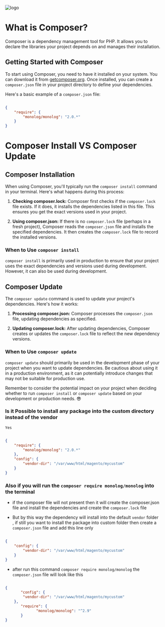 
![logo](https://docsify.js.org/_media/icon.svg ':size=50x100')
# What is Composer?

Composer is a dependency management tool for PHP. It allows you to declare the libraries your project depends on and manages their installation.


## Getting Started with Composer

To start using Composer, you need to have it installed on your system. You can download it from [getcomposer.org](https://getcomposer.org/). Once installed, you can create a `composer.json` file in your project directory to define your dependencies.

Here's a basic example of a `composer.json` file:

```json

{
    "require": {
        "monolog/monolog": "2.0.*"
    }
}

```


# Composer Install VS Composer Update

## Composer Installation

When using Composer, you'll typically run the `composer install` command in your terminal. Here's what happens during this process:

1. **Checking composer.lock:** Composer first checks if the `composer.lock` file exists. If it does, it installs the dependencies listed in this file. This ensures you get the exact versions used in your project.

2. **Using composer.json:** If there is no `composer.lock` file (perhaps in a fresh project), Composer reads the `composer.json` file and installs the specified dependencies. It then creates the `composer.lock` file to record the installed versions.

### When to Use `composer install`

`composer install` is primarily used in production to ensure that your project uses the exact dependencies and versions used during development. However, it can also be used during development.

## Composer Update

The `composer update` command is used to update your project's dependencies. Here's how it works:

1. **Processing composer.json:** Composer processes the `composer.json` file, updating dependencies as specified.

2. **Updating composer.lock:** After updating dependencies, Composer creates or updates the `composer.lock` file to reflect the new dependency versions.

### When to Use `composer update`

`composer update` should primarily be used in the development phase of your project when you want to update dependencies. Be cautious about using it in a production environment, as it can potentially introduce changes that may not be suitable for production use.

Remember to consider the potential impact on your project when deciding whether to run `composer install` or `composer update` based on your development or production needs. 😎



### Is it Possible to install any package into the custom directory instead of the vendor

`Yes` 


```json

{
    "require": {
        "monolog/monolog": "2.0.*"
    },
    "config": {
        "vendor-dir": "/var/www/html/magento/mycustom"
    }
}

```

### Also if you will run the `composer require monolog/monolog` into the terminal

- if the composer file will not present then it will create the composer.json file and install the dependencies and create the `composer.lock` file

- But by this way the dependency will install into the default `vendor` folder , if still you want to install the package into custom folder then create a `composer.json` file  and add this line only

```json

{
    "config": {
        "vendor-dir": "/var/www/html/magento/mycustom"
    }
}

```

- after run this command `composer require monolog/monolog`  the  `composer.json` file will look like this 


```json

{
       "config": {
        "vendor-dir": "/var/www/html/magento/mycustom"
    },
       "require": {
              "monolog/monolog": "^2.9"
       }
}

```